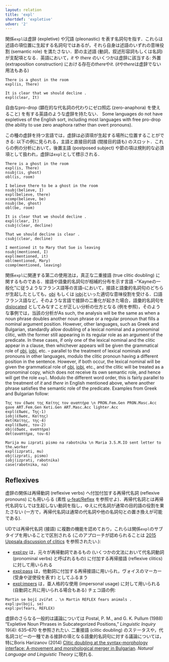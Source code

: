 ```yaml
---
layout: relation
title: 'expl'
shortdef: 'expletive'
udver: '2'
---
```


関係`expl`は虚辞 (expletive) や冗語 (pleonastic) を表す名詞句を指す．これらは述語の項位置に生起する名詞句ではあるが，それら自身は述語のいずれの意味役割 (semantic role) を満たさない．節の主述語 (動詞，叙述形容詞もしくは名詞) が支配項となる．英語において，*it* や *there* のいくつかは虚辞に該当する: 外置 (extraposition construction) における存在の*there*や*it*.
(*it*や*there*は虚辞でない用法もある)

~~~ sdparse
There is a ghost in the room
expl(is, There)
~~~

~~~ sdparse
It is clear that we should decline .
expl(clear, It)
~~~

自由なpro-drop (顕在的な代名詞の代わりにゼロ照応 (zero-anaphora) を使えること) を有する英語のような虚辞を持たない．
Some languages do not have expletives of the English sort, including most languages with free pro-drop (the ability to use zero anaphora rather than overt pronouns). 

この種の虚辞を持つ言語では，虚辞は必須項が生起する場所に位置することができる: 以下の例に見られる，主語と直接目的語 (間接目的語も) のスロット．これらの例の分析において，後置主語 (postposed subject) や節の項は規則的な必須項として扱われ，虚辞は`expl`として標示される．

~~~ sdparse
There is a ghost in the room
expl(is, There)
nsubj(is, ghost)
obl(is, room)
~~~

~~~ sdparse
I believe there to be a ghost in the room
nsubj(believe, I)
expl(believe, there)
xcomp(believe, be)
nsubj(be, ghost)
obl(be, room)
~~~

~~~ sdparse
It is clear that we should decline .
expl(clear, It)
csubj(clear, decline)
~~~

~~~ sdparse
That we should decline is clear .
csubj(clear, decline)
~~~

~~~ sdparse
I mentioned it to Mary that Sue is leaving
nsubj(mentioned, I)
expl(mentioned, it)
obl(mentioned, Mary)
ccomp(mentioned, leaving)
~~~

関係`expl`に関連する第二の使用法は，真正な二重接語 (true clitic doubling) に関するものである．接語や語彙的名詞句が相補的分布を示す言語 –"Kayneの一般化"に従うようなフランス語等の言語–において，接語と語彙的名詞句のどちらが生起したとしても，[obj]() もしくは [iobj]()といった適切な意味役割を受ける．口語フランス語など，そのような言語で接辞の二重化が起きた場合，語彙的名詞句を [dislocated]() としてみなすことが正しい分析の仕方となる (例を参照)，そのような事例では，当該の分析がAs such, the analysis will be the same as when a noun phrase doubles another noun phrase or a regular pronoun that fills a nominal argument position. However, other languages, such as Greek and Bulgarian, standardly allow doubling of a lexical nominal and a pronominal clitic, with the former still appearing in its regular role as an argument of the predicate. In these cases, if only one of the lexical nominal and the clitic appear in a clause, then whichever appears will be given the grammatical role of [obj](), [iobj](), etc. – parallel to the treatment of lexical nominals and pronouns in other languages, modulo the clitic pronoun having a different position in the sentence.  However, if both occur, the lexical nominal will be given the grammatical role of [obj](), [iobj](), etc., and the clitic will be treated as a pronominal copy, which does not receive its own semantic role, and hence will get the role `expl`. Modulo the different word order, this is fairly parallel to the treatment of _it_ and _there_ in English mentioned above, where another phrase satisfies the semantic role of the predicate. Examples from Greek and Bulgarian follow:

~~~ sdparse
Της τον έδωσε της Καίτης τον αναπτήρα \n PRON.Fem.Gen PRON.Masc.Acc gave ART.Fem.Gen Keti.Gen ART.Masc.Acc lighter.Acc
expl(έδωσε, Της-1)
iobj(έδωσε, Καίτης)
det(Καίτης, της-4)
expl(έδωσε, τον-2)
obj(έδωσε, αναπτήρα)
det(αναπτήρα, τον-6)
~~~

~~~ sdparse
Marija mu izprati pismo na rabotnika \n Maria 3.S.M.IO sent letter to the.worker
expl(izprati, mu)
obj(izprati, pismo)
iobj(izprati, rabotnika)
case(rabotnika, na)
~~~

## Reflexives

虚辞の関係は再帰動詞 (reflexive verbs) へ付加付加する再帰代名詞 (reflexive pronouns) にも用いらる (素性 [u-feat/Reflex]() を参照せよ)．再帰代名詞とは再帰代名詞なしでは生起しない動詞を指し，ゆえに代名詞が通常の目的語の役割を果たさない (一方で，再帰代名詞は通常の代名詞や他の名詞句との置き換えが可能である).

UDでは再帰代名詞 (接語) に複数の機能を認めており，これらは関係`expl`のサブタイプを用いることで区別される (このアプローチが認められることは [2015 Uppsala discussion of clitics](/2015-08-23-uppsala/clitics.html) を参照されたい.):

* [expl:pv]() は，元々が再帰動詞であるもの (いくつかの文法において代名詞動詞 (pronominal verbs) と呼ばれるもの) に付加する再帰接語 (reflexive clitics) に対して用いられる
* [expl:pass]() は，他動詞に付加する再帰接語に用いられ，ヴォイスのマーカー (受身や逆使役を表す) としてふるまう
* [expl:impers]() は，亜人格的な使用 (impersonal usage) に対して用いられる (自動詞と共に用いられる場合もある)
チェコ語の例:

~~~ sdparse
Martin se bojí zvířat . \n Martin REFLEX fears animals .
expl:pv(bojí, se)
expl:pv(fears, REFLEX)
~~~

虚辞のさらなる一般的は議論については Postal, P. M., and G. K. Pullum (1988) “Expletive Noun Phrases in Subcategorized Positions,” _Linguistic Inquiry_ 19(4): 635–670 を参照されたい.
二重接語 (clitic doubling) のステータスや，代名詞コピーの一種である接辞の項となる語彙的名詞句に対する議論については，特にBoris Harizanov (2014) [Clitic doubling at the syntax-morphology interface: A-movement and morphological merger in Bulgarian](http://stanford.edu/~bharizan/pdfs/Harizanov_2014_NLLT.pdf). _Natural Language and Linguistic Theory_ に現れる. 